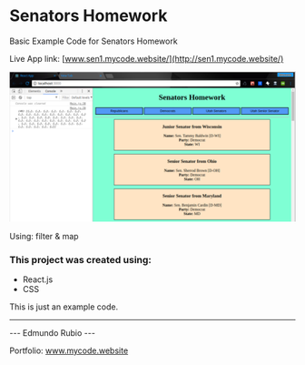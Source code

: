 # Senators Homework

Basic Example Code for Senators Homework

Live App link: [www.sen1.mycode.website/](http://sen1.mycode.website/)

![Screen Shoot](/public/sc1.png)

Using: filter & map 


### This project was created using:

- React.js
- CSS

This is just an example code.

----

   ---  Edmundo Rubio  ---

Portfolio: www.mycode.website


